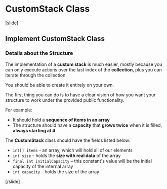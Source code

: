 # CustomStack Class

[slide]

## Implement CustomStack Class

### Details about the Structure

The implementation of a **custom stack** is much easier, mostly because you can only execute actions over the last index of the **collection**, plus you can iterate through the collection.

You should be able to create it entirely on your own.

The first thing you can do is to have a clear vision of how you want your structure to work under the provided public functionality.

For example:
- It should hold a **sequence of items in an array**
- The structure should have a **capacity** that **grows twice** when it is filled, **always starting at 4**. 

The **CustomStack** class should have the fields listed below:

- `int[] items` - an array, which will hold all of our elements
- `int size` – holds the **size with real data** of the array
- `final int initialCapacity` – this constant's value will be the initial capacity of the internal array
- `int capacity` – holds the size of the array

[/slide]
